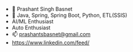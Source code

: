 - 👋 Prashant Singh Basnet
- 🌱 Java, Spring, Spring Boot, Python, ETL(SSIS)
-    AI/ML Enthusiast
-    Auto Enthusiast
- 📫 prashantsbasnet@gmail.com
-  https://www.linkedin.com/feed/
  

<!---
PrashantSBasnet/PrashantSBasnet is a ✨ special ✨ repository because its `README.md` (this file) appears on your GitHub profile.
You can click the Preview link to take a look at your changes.
--->



